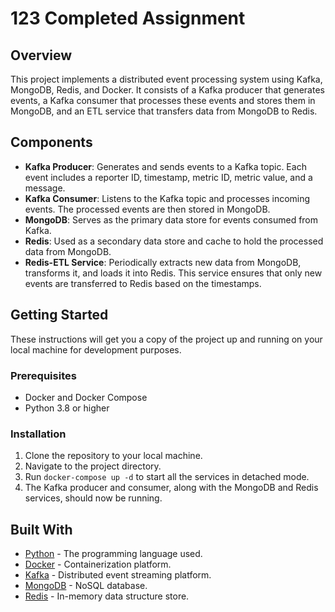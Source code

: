 # 123 Completed Assignment

## Overview
This project implements a distributed event processing system using Kafka, MongoDB, Redis, and Docker. It consists of a Kafka producer that generates events, a Kafka consumer that processes these events and stores them in MongoDB, and an ETL service that transfers data from MongoDB to Redis.

## Components
- **Kafka Producer**: Generates and sends events to a Kafka topic. Each event includes a reporter ID, timestamp, metric ID, metric value, and a message.
- **Kafka Consumer**: Listens to the Kafka topic and processes incoming events. The processed events are then stored in MongoDB.
- **MongoDB**: Serves as the primary data store for events consumed from Kafka.
- **Redis**: Used as a secondary data store and cache to hold the processed data from MongoDB.
- **Redis-ETL Service**: Periodically extracts new data from MongoDB, transforms it, and loads it into Redis. This service ensures that only new events are transferred to Redis based on the timestamps.

## Getting Started
These instructions will get you a copy of the project up and running on your local machine for development purposes.

### Prerequisites
- Docker and Docker Compose
- Python 3.8 or higher

### Installation
1. Clone the repository to your local machine.
2. Navigate to the project directory.
3. Run `docker-compose up -d` to start all the services in detached mode.
4. The Kafka producer and consumer, along with the MongoDB and Redis services, should now be running.

## Built With
- [Python](https://www.python.org/) - The programming language used.
- [Docker](https://www.docker.com/) - Containerization platform.
- [Kafka](https://kafka.apache.org/) - Distributed event streaming platform.
- [MongoDB](https://www.mongodb.com/) - NoSQL database.
- [Redis](https://redis.io/) - In-memory data structure store.
